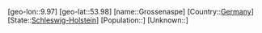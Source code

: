 ﻿---
location: [53.98,9.97]
type: City
tags:
- geo/City


SpocWebEntityId: 30594
isDeleted: false
confidential: public

---
[geo-lon::9.97]
[geo-lat::53.98]
[name::Grossenaspe]
[Country::[Germany](geo/Continent/Europe/Germany.md)]
[State::[Schleswig-Holstein](geo/Continent/Europe/Germany/Schleswig-Holstein.md)]
[Population::]
[Unknown::]

